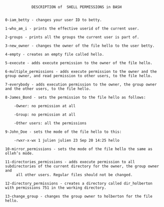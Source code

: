 			 

				DESCRIPTION of	SHELL PERMISSIONS in BASH


	0-iam_betty - changes your user ID to betty.

	1-who_am_i - prints the effective userid of the current user.

	2-groups - prints all the groups the current user is part of.

	3-new_owner - changes the owner of the file hello to the user betty.

	4-empty - creates an empty file called hello.

	5-execute - adds execute permission to the owner of the file hello.

	6-multiple_permissions - adds execute permission to the owner and the group owner, and read permission to other users, to the file hello.

	7-everybody - adds execution permission to the owner, the group owner and the other users, to the file hello.

	8-James_Bond - sets the permission to the file hello as follows:

		-Owner: no permission at all

		-Group: no permission at all

		-Other users: all the permissions

	9-John_Doe - sets the mode of the file hello to this:

		-rwxr-x-wx 1 julien julien 23 Sep 20 14:25 hello

	10-mirror_permissions - sets the mode of the file hello the same as olleh’s mode.

	11-directories_permissions - adds execute permission to all subdirectories of the current directory for the owner, the group owner and
		 all other users. Regular files should not be changed.

	12-directory_permissions - creates a directory called dir_holberton with permissions 751 in the working directory.

	13-change_group - changes the group owner to holberton for the file hello.
